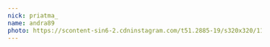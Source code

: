 ```yaml
---
nick: priatma_
name: andra89
photo: https://scontent-sin6-2.cdninstagram.com/t51.2885-19/s320x320/11887158_992293430827911_2055945541_a.jpg
---
```

